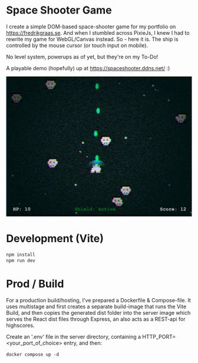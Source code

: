 # Space Shooter Game

I create a simple DOM-based space-shooter game for my portfolio on https://fredrikgraas.se. And when I stumbled across PixieJs, I knew I had to rewrite my game for WebGL/Canvas instead. So - here it is. The ship is controlled by the mouse cursor (or touch input on mobile). 

No level system, powerups as of yet, but they're on my To-Do!

A playable demo (hopefully) up at https://spaceshooter.ddns.net/ :)

![Screenshot of the Space Shooter game.](/screenshots/screenshot.jpg)

# Development (Vite)

```
npm install
npm run dev
```

# Prod / Build

For a production build/hosting, I've prepared a Dockerfile & Compose-file.
It uses multistage and first creates a separate build-image that runs the Vite Build, and then copies the generated dist folder into the server image which serves the React dist files through Express, an also acts as a REST-api for highscores.

Create an '.env' file in the server directory, containing a HTTP_PORT=<your_port_of_choice> entry, and then:

```
docker compose up -d
``` 